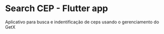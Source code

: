 # Search CEP - Flutter app
 Aplicativo para busca e indentificação de ceps usando o gerenciamento do GetX
